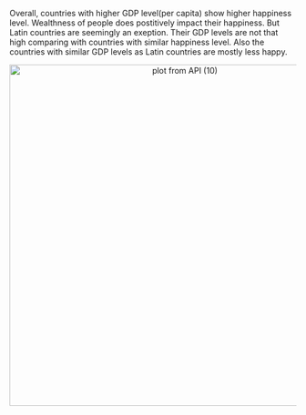 Overall, countries with higher GDP level(per capita) show higher happiness level. Wealthness of people does postitively impact their happiness. 
But Latin countries are seemingly an exeption. Their GDP levels are not that high comparing with countries with similar happiness level. 
Also the countries with similar GDP levels as Latin countries are mostly less happy. 

<div>
    <a href="https://plot.ly/~wyr211/22/?share_key=wuq0PX2WqUxxQFmMjSzjOP" target="_blank" title="plot from API (10)" style="display: block; text-align: center;"><img src="https://plot.ly/~wyr211/22.png?share_key=wuq0PX2WqUxxQFmMjSzjOP" alt="plot from API (10)" style="max-width: 100%;width: 600px;"  width="100%" onerror="this.onerror=null;this.src='https://plot.ly/404.png';" /></a>
    
</div>


